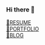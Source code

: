 ### Hi there 👋


<a href="https://closed-cereal-0c2.notion.site/d06693ccc2cf455d86fde96303a5e1bb">📌RESUME</a><br>
<a href="https://closed-cereal-0c2.notion.site/Portfolio-0f1bea8971f24de5b0a1da678891711f">🚀PORTFOLIO</a><br>
<a href="https://blog.naver.com/dbswn2414">📜BLOG</a>


<!--
**yoonjoo-lee/yoonjoo-lee** is a ✨ _special_ ✨ repository because its `README.md` (this file) appears on your GitHub profile.

Here are some ideas to get you started:

- 🔭 I’m currently working on ...
- 🌱 I’m currently learning ...
- 👯 I’m looking to collaborate on ...
- 🤔 I’m looking for help with ...
- 💬 Ask me about ...
- 📫 How to reach me: ...
- 😄 Pronouns: ...
- ⚡ Fun fact: ...
-->
